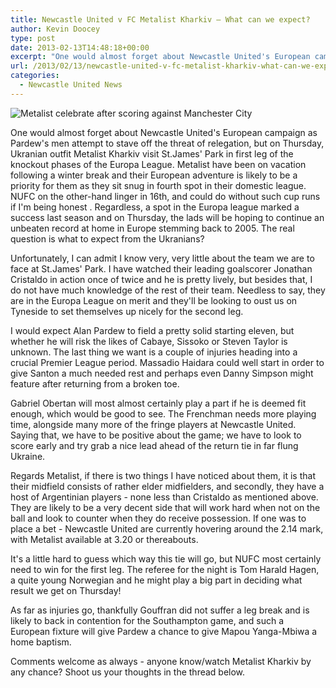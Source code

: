```yaml
---
title: Newcastle United v FC Metalist Kharkiv – What can we expect?
author: Kevin Doocey
type: post
date: 2013-02-13T14:48:18+00:00
excerpt: "One would almost forget about Newcastle United's European campaign as Pardew's men attempt to stave off the threat of relegation, but on Thursday, Ukranian outfit Metalist Kharkiv visit St.James' Park.."
url: /2013/02/13/newcastle-united-v-fc-metalist-kharkiv-what-can-we-expect/
categories:
  - Newcastle United News
---
```


![Metalist celebrate after scoring against Manchester City](https://www.tynetime.com/wp-content/uploads/2013/02/Metalist-Kharkiv-NUFC.jpg "Metalist - Not be underestimated when they visit St.James' Park")

One would almost forget about Newcastle United's European campaign as Pardew's men attempt to stave off the threat of relegation, but on Thursday, Ukranian outfit Metalist Kharkiv visit St.James' Park in first leg of the knockout phases of the Europa League. Metalist have been on vacation following a winter break and their European adventure is likely to be a priority for them as they sit snug in fourth spot in their domestic league. NUFC on the other-hand linger in 16th, and could do without such cup runs if I'm being honest . Regardless, a spot in the Europa league marked a success last season and on Thursday, the lads will be hoping to continue an unbeaten record at home in Europe stemming back to 2005. The real question is what to expect from the Ukranians?

Unfortunately, I can admit I know very, very little about the team we are to face at St.James' Park. I have watched their leading goalscorer Jonathan Cristaldo in action once of twice and he is pretty lively, but besides that, I do not have much knowledge of the rest of their team. Needless to say, they are in the Europa League on merit and they'll be looking to oust us on Tyneside to set themselves up nicely for the second leg.

I would expect Alan Pardew to field a pretty solid starting eleven, but whether he will risk the likes of Cabaye, Sissoko or Steven Taylor is unknown. The last thing we want is a couple of injuries heading into a crucial Premier League period. Massadio Haidara could well start in order to give Santon a much needed rest and perhaps even Danny Simpson might feature after returning from a broken toe.

Gabriel Obertan will most almost certainly play a part if he is deemed fit enough, which would be good to see. The Frenchman needs more playing time, alongside many more of the fringe players at Newcastle United. Saying that, we have to be positive about the game; we have to look to score early and try grab a nice lead ahead of the return tie in far flung Ukraine.

Regards Metalist, if there is two things I have noticed about them, it is that their midfield consists of rather elder midfielders, and secondly, they have a host of Argentinian players - none less than Cristaldo as mentioned above. They are likely to be a very decent side that will work hard when not on the ball and look to counter when they do receive possession. If one was to place a bet - Newcastle United are currently hovering around the 2.14 mark, with Metalist available at 3.20 or thereabouts.

It's a little hard to guess which way this tie will go, but NUFC most certainly need to win for the first leg. The referee for the night is Tom Harald Hagen, a quite young Norwegian and he might play a big part in deciding what result we get on Thursday!

As far as injuries go, thankfully Gouffran did not suffer a leg break and is likely to back in contention for the Southampton game, and such a European fixture will give Pardew a chance to give Mapou Yanga-Mbiwa a home baptism.

Comments welcome as always - anyone know/watch Metalist Kharkiv by any chance? Shoot us your thoughts in the thread below.
